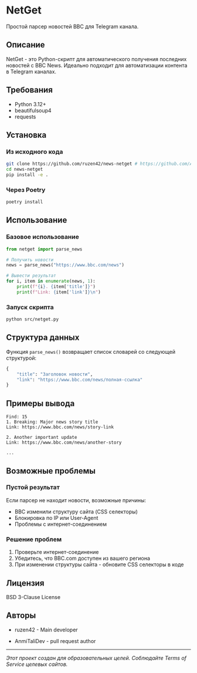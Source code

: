# NetGet

Простой парсер новостей BBC для Telegram канала.

## Описание

NetGet - это Python-скрипт для автоматического получения последних новостей с BBC News. Идеально подходит для автоматизации контента в Telegram каналах.

## Требования

- Python 3.12+
- beautifulsoup4
- requests

## Установка

### Из исходного кода
```bash
git clone https://github.com/ruzen42/news-netget # https://github.com/AnmiTaliDev/news-netget
cd news-netget
pip install -e .
```

### Через Poetry
```bash
poetry install
```

## Использование

### Базовое использование
```python
from netget import parse_news

# Получить новости
news = parse_news("https://www.bbc.com/news")

# Вывести результат
for i, item in enumerate(news, 1):
    print(f"{i}. {item['title']}")
    print(f"Link: {item['link']}\n")
```

### Запуск скрипта
```bash
python src/netget.py
```

## Структура данных

Функция `parse_news()` возвращает список словарей со следующей структурой:

```python
{
    "title": "Заголовок новости",
    "link": "https://www.bbc.com/news/полная-ссылка"
}
```

## Примеры вывода

```
Find: 15
1. Breaking: Major news story title
Link: https://www.bbc.com/news/story-link

2. Another important update
Link: https://www.bbc.com/news/another-story

...
```

## Возможные проблемы

### Пустой результат
Если парсер не находит новости, возможные причины:
- BBC изменили структуру сайта (CSS селекторы)
- Блокировка по IP или User-Agent
- Проблемы с интернет-соединением

### Решение проблем
1. Проверьте интернет-соединение
2. Убедитесь, что BBC.com доступен из вашего региона
3. При изменении структуры сайта - обновите CSS селекторы в коде

## Лицензия

BSD 3-Clause License

## Авторы

- ruzen42 - Main developer

- AnmiTaliDev - pull request author

---

*Этот проект создан для образовательных целей. Соблюдайте Terms of Service целевых сайтов.*